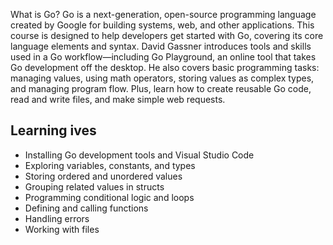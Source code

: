 What is Go? Go is a next-generation, open-source programming language created by Google for building systems, web, and other applications. This course is designed to help developers get started with Go, covering its core language elements and syntax. David Gassner introduces tools and skills used in a Go workflow—including Go Playground, an online tool that takes Go development off the desktop. He also covers basic programming tasks: managing values, using math operators, storing values as complex types, and managing program flow. Plus, learn how to create reusable Go code, read and write files, and make simple web requests.

## Learning ives

- Installing Go development tools and Visual Studio Code
- Exploring variables, constants, and types
- Storing ordered and unordered values
- Grouping related values in structs
- Programming conditional logic and loops
- Defining and calling functions
- Handling errors
- Working with files

